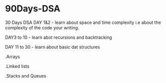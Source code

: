 # 90Days-DSA

30 Days DSA
DAY 1&2 - learn about space and time complexity i.e about the complexity of the code your writing.

DAY3 to 10 - learn abot recursions and backtracking

DAY 11 to 30 - learn about basic dat structures 

.Arrays

.Linked lists

.Stacks and Queues
